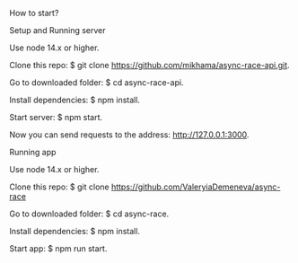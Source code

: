 How to start?

Setup and Running server

Use node 14.x or higher.

Clone this repo: $ git clone https://github.com/mikhama/async-race-api.git.

Go to downloaded folder: $ cd async-race-api.

Install dependencies: $ npm install.

Start server: $ npm start.

Now you can send requests to the address: http://127.0.0.1:3000.

Running app

Use node 14.x or higher.

Clone this repo: $ git clone https://github.com/ValeryiaDemeneva/async-race

Go to downloaded folder: $ cd async-race.

Install dependencies: $ npm install.

Start app: $ npm run start.
